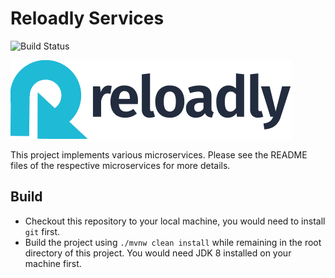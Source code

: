 # Reloadly Services
![Build Status](https://github.com/arunkpatra/reloadly-services/workflows/build/badge.svg)

<img src="reloadly-gif.gif" width="450px" alt="Reloadly" />

This project implements various microservices. Please see the README files of 
the respective microservices for more details.

## Build

- Checkout this repository to your local machine, you would need to install `git` first.
- Build the project using `./mvnw clean install` while remaining in the root directory of this project. You would need JDK 8 installed on your machine first.
